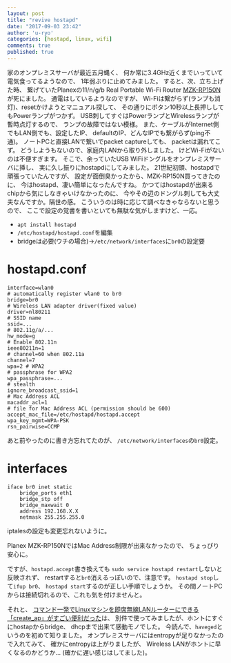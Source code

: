```yaml
---
layout: post
title: "revive hostapd"
date: "2017-09-03 23:42"
author: 'u-ryo'
categories: [hostapd, linux, wifi]
comments: true
published: true
---
```

家のオンプレミスサーバが最近五月蝿く、
何か常に3.4GHz近くまでいっていて電気食ってるようなので、
1年弱ぶりに止めてみました。
すると、次、立ち上げた時、
繋げていたPlanexの11/n/g/b Real Portable Wi-Fi Router
[MZK-RP150N](www.planex.co.jp/product/router/mzk-rp150n/point.shtml)
が死にました。
通電はしているようなのですが、
Wi-Fiは繋がらず(ランプも消灯)、resetかけようとマニュアル探して、
その通りにボタン10秒以上長押ししてもPowerランプがつかず。
USB刺してすぐはPowerランプとWirelessランプが暫時点灯するので、
ランプの故障ではない模様。
また、ケーブルがInternet側でもLAN側でも、設定したIP、
defaultのIP、どんなIPでも繋がらず(ping不通)。
ノートPCと直接LANで繋いでpacket captureしても、
packetは漏れてこず。
どうしようもないので、家庭内LANから取り外しました。
けどWi-Fiがないのは不便すぎます。
そこで、余っていたUSB WiFiドングルをオンプレミスサーバに挿し、
実に久し振りにhostapdにしてみました。
21世紀初頭、hostapdで頑張っていたんですが、
設定が面倒臭かったから、MZK-RP150N買ってきたのに、
今はhostapd、凄い簡単になったんですね。
かつてはhostapdが出来るchipから気にしなきゃいけなかったのに、
今やその辺のドングル刺しても大丈夫なんですか。隔世の感。
こういうのは時に応じて調べなきゃならないと思うので、
ここで設定の覚書を書いといても無駄な気がしますけど、一応。

* `apt install hostapd`
* `/etc/hostapd/hostapd.conf`を編集
* bridgeは必要(ウチの場合)→`/etc/network/interfaces`に`br0`の設定要

hostapd.conf
===

```
interface=wlan0
# automatically register wlan0 to br0
bridge=br0
# Wireless LAN adapter driver(fixed value)
driver=nl80211
# SSID name
ssid=...
# 802.11g/a/...
hw_mode=g
# Enable 802.11n
ieee80211n=1
# channel=60 when 802.11a
channel=7
wpa=2 # WPA2
# passphrase for WPA2
wpa_passphrase=...
# stealth
ignore_broadcast_ssid=1
# Mac Address ACL
macaddr_acl=1
# file for Mac Address ACL (permission should be 600)
accept_mac_file=/etc/hostapd/hostapd.accept
wpa_key_mgmt=WPA-PSK
rsn_pairwise=CCMP
```

あと前やったのに書き方忘れてたのが、
`/etc/network/interfaces`の`br0`設定。

interfaces
===

```
iface br0 inet static
	bridge_ports eth1
	bridge_stp off
	bridge_maxwait 0
	address 192.168.X.X
	netmask 255.255.255.0
```

iptalesの設定も変更忘れないように。

Planex MZK-RP150NではMac Address制限が出来なかったので、
ちょっぴり安心に。

ですが、`hostapd.accept`書き換えても
`sudo service hostapd restart`しないと反映されず、
restartすると`br0`消えるっぽいので、注意です。
`hostapd stop`して`ifup br0`、
`hostapd start`するのが正しい手順でしょうか。
その間ノートPCからは接続切れるので、これも気を付けませんと。

それと、
[コマンド一発でLinuxマシンを即席無線LANルーターにできる「create_ap」がすごい便利だった](http://qiita.com/KuwabataK/items/5903c7584657151d576a)は、
別件で使ってみましたが、ホントにすぐにhostapからbridge、
dhcpまで出来て感動モノでした。
今読んで、`haveged`というのを初めて知りました。
オンプレミスサーバにはentropyが足りなかったので入れてみて、
確かにentropyは上がりましたが、
Wireless LANがホントに早くなるのかどうか...
(確かに遅い感じはしてました)。
